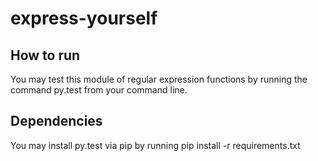 # express-yourself
## How to run
You may test this module of regular expression functions by running the command py.test from your command line.

## Dependencies
You may install py.test via pip by running pip install -r requirements.txt
